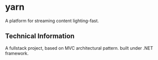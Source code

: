 # yarn

A platform for streaming content lighting-fast.

## Technical Information
A fullstack project, based on MVC architectural pattern. 
built under .NET framework.
